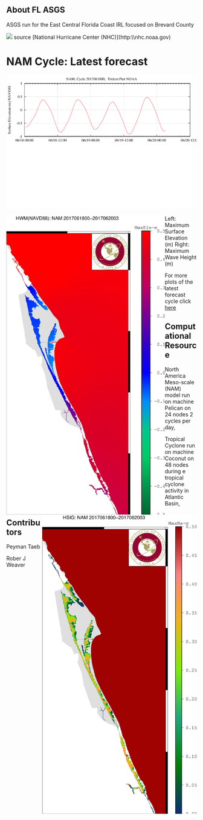## About FL ASGS

ASGS run for the East Central Florida Coast IRL focused on Brevard County

<img src="http://www.nhc.noaa.gov/xgtwo/two_atl_2d0.png">
source [National Hurricane Center (NHC)](http:\\nhc.noaa.gov)


# NAM Cycle: Latest forecast

<p align="center">
  <img src="/EW_Trident_Pier.png">
</p>

<img align="left" src="/plot20001.jpg" height="790">
<img align="right" src="/plot30001.jpg" height="790" >
Left: Maximum Surface Elevation (m)   Right: Maximum Wave Height (m)

For more plots of the latest forecast cycle click [here](/latest/latest_cycle.md)

## Computational Resource
North America Meso-scale (NAM) model run on machine Pelican on 24 nodes 2 cycles per day, 

Tropical Cyclone run on machine Coconut on 48 nodes during e tropical cyclone activity in Atlantic Basin,
## Contributors

Peyman Taeb 

Rober J Weaver
